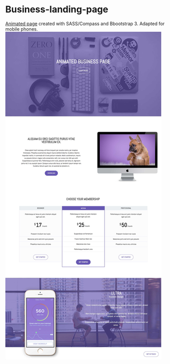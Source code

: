 # Business-landing-page
[Animated page](https://rawgit.com/Annelia55/Business-landing-page/master/index.html) created with SASS/Compass and Bbootstrap 3. Adapted for mobile phones. <br>
![Picture](Main.jpg)